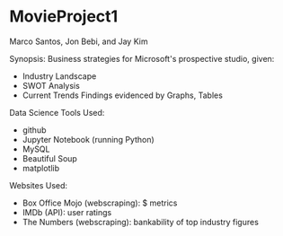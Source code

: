 # MovieProject1
Marco Santos, Jon Bebi, and Jay Kim

Synopsis:
Business strategies for Microsoft's prospective studio, given:
  * Industry Landscape
  * SWOT Analysis
  * Current Trends
Findings evidenced by Graphs, Tables


Data Science Tools Used:
  * github
  * Jupyter Notebook (running Python)
  * MySQL
  * Beautiful Soup
  * matplotlib

Websites Used:
  * Box Office Mojo (webscraping): $ metrics
  * IMDb (API): user ratings
  * The Numbers (webscraping): bankability of top industry figures
 
